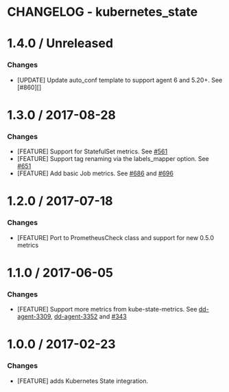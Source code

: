 # CHANGELOG - kubernetes_state

1.4.0 / Unreleased
==================
### Changes

* [UPDATE] Update auto_conf template to support agent 6 and 5.20+. See [#860][]

1.3.0 / 2017-08-28
==================

### Changes

* [FEATURE] Support for StatefulSet metrics. See [#561][]
* [FEATURE] Support tag renaming via the labels_mapper option. See [#651][]
* [FEATURE] Add basic Job metrics. See [#686][] and [#696][]

1.2.0 / 2017-07-18
==================

### Changes

* [FEATURE] Port to PrometheusCheck class and support for new 0.5.0 metrics

1.1.0 / 2017-06-05
==================

### Changes

* [FEATURE] Support more metrics from kube-state-metrics. See [dd-agent-3309](https://github.com/DataDog/dd-agent/pull/3309), [dd-agent-3352](https://github.com/DataDog/dd-agent/pull/3352) and [#343][]

1.0.0 / 2017-02-23
==================

### Changes

* [FEATURE] adds Kubernetes State integration.

<!--- The following link definition list is generated by PimpMyChangelog --->
[#343]: https://github.com/DataDog/integrations-core/issues/343
[#561]: https://github.com/DataDog/integrations-core/issues/561
[#651]: https://github.com/DataDog/integrations-core/issues/651
[#686]: https://github.com/DataDog/integrations-core/issues/686
[#696]: https://github.com/DataDog/integrations-core/issues/696
